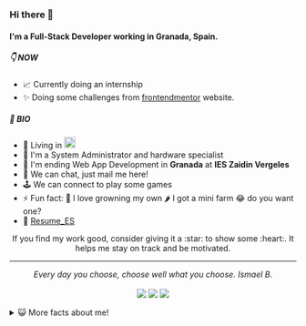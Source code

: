 ### Hi there 👋

#### I'm a Full-Stack Developer working in Granada, Spain.

##### 👇 NOW

- 📈 Currently doing an internship
- ✨ Doing some challenges from [frontendmentor](https://www.frontendmentor.io/) website.

##### 🤵 BIO
- 📌 Living in <img src="https://ae01.alicdn.com/kf/Ub383ce3593fb488ebb97c3a2c4432fb7J.png" width="20">
- 🏦 I'm a System Administrator and hardware specialist 
- 📝 I'm ending Web App Development in **Granada** at **IES Zaidin Vergeles**
- 💬 We can chat, just mail me here!
- 🕹 We can connect to play some games 
- ⚡ Fun fact: 🌱 I love growning my own 🌶 I got a mini farm 😂 do you want one?
- 📝 [Resume_ES](https://drive.google.com/file/d/1wE3siumGq3f210yQzIXaJ-HkV2Y1QTC5/view?usp=sharing)

<div align="center">
   If you find my work good, consider giving it a :star: to show some :heart:. It helps me stay on track and be motivated.
</div>

<hr>
<p align="center">
   <i>Every day you choose, choose well what you choose.</i>
   <i>Ismael B.</i>
   <br>
<br>
<a target="_blank" href="https://www.linkedin.com/in/ismaelbareainsua"><img src="https://img.shields.io/badge/-LinkedIn-0077B5?style=for-the-badge&logo=Linkedin&logoColor=white"></img></a>
<a target="_blank" href="mailto:quantosh@gmail.com"><img src="https://img.shields.io/badge/-Gmail-D14836?style=for-the-badge&logo=Gmail&logoColor=white"></img></a>
<a target="_blank" href="https://twitter.com/ibideveloper"><img src="https://img.shields.io/badge/-Twitter-1DA1F2?style=for-the-badge&logo=Twitter&logoColor=white"></img></a>
<br>
</p>       

<details>
<summary>😺 More facts about me! </summary>

* I some noise and 3D things 🎨 | [Instagram](https://www.instagram.com/smlopd/)
* Photograph with my Olympus OM-D E-M10 Mark III 📷  [Flickr](https://www.flickr.com/photos/189143939@N06/)
* Ride with my bike 🚲
* hiking and nature 🌄
* Smile and make people smile 😁 
</details>
